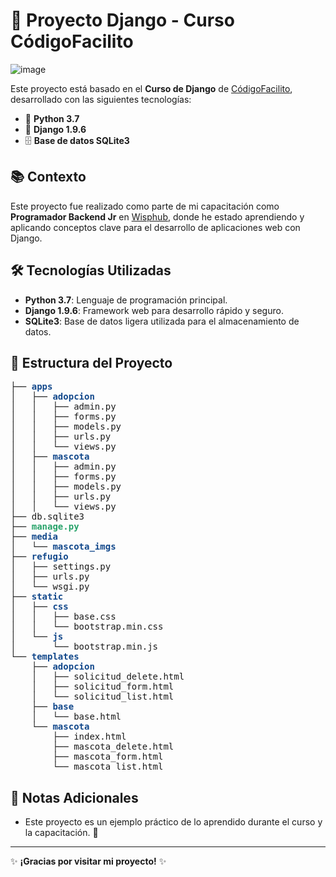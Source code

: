 # 🚀 Proyecto Django - Curso CódigoFacilito

![image](https://github.com/user-attachments/assets/d591c283-43c5-42c2-88f7-c594cc56a219)


Este proyecto está basado en el **Curso de Django** de [CódigoFacilito](https://codigofacilito.com/), desarrollado con las siguientes tecnologías:

- 🐍 **Python 3.7**
- 🎸 **Django 1.9.6**
- 🗄️ **Base de datos SQLite3**

## 📚 Contexto

Este proyecto fue realizado como parte de mi capacitación como **Programador Backend Jr** en [Wisphub](https://wisphub.com/), donde he estado aprendiendo y aplicando conceptos clave para el desarrollo de aplicaciones web con Django.

## 🛠️ Tecnologías Utilizadas

- **Python 3.7**: Lenguaje de programación principal.
- **Django 1.9.6**: Framework web para desarrollo rápido y seguro.
- **SQLite3**: Base de datos ligera utilizada para el almacenamiento de datos.

## 📂 Estructura del Proyecto

<pre>├── <font color="#12488B"><b>apps</b></font>
│   ├── <font color="#12488B"><b>adopcion</b></font>
│   │   ├── admin.py
│   │   ├── forms.py
│   │   ├── models.py
│   │   ├── urls.py
│   │   └── views.py
│   ├── <font color="#12488B"><b>mascota</b></font>
│   │   ├── admin.py
│   │   ├── forms.py
│   │   ├── models.py
│   │   ├── urls.py
│   │   └── views.py
├── db.sqlite3
├── <font color="#26A269"><b>manage.py</b></font>
├── <font color="#12488B"><b>media</b></font>
│   └── <font color="#12488B"><b>mascota_imgs</b></font>
├── <font color="#12488B"><b>refugio</b></font>
│   ├── settings.py
│   ├── urls.py
│   └── wsgi.py
├── <font color="#12488B"><b>static</b></font>
│   ├── <font color="#12488B"><b>css</b></font>
│   │   ├── base.css
│   │   └── bootstrap.min.css
│   └── <font color="#12488B"><b>js</b></font>
│       └── bootstrap.min.js
└── <font color="#12488B"><b>templates</b></font>
    ├── <font color="#12488B"><b>adopcion</b></font>
    │   ├── solicitud_delete.html
    │   ├── solicitud_form.html
    │   └── solicitud_list.html
    ├── <font color="#12488B"><b>base</b></font>
    │   └── base.html
    └── <font color="#12488B"><b>mascota</b></font>
        ├── index.html
        ├── mascota_delete.html
        ├── mascota_form.html
        └── mascota_list.html</pre>

## 📝 Notas Adicionales

- Este proyecto es un ejemplo práctico de lo aprendido durante el curso y la capacitación. 🚧

---

✨ **¡Gracias por visitar mi proyecto!** ✨
